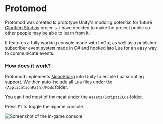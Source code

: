 # Protomod
Protomod was created to prototype Unity's modding potential for future [Glorified Studios](https://glorifiedstudios.com) projects. I have decided to make the project public so other people may be able to learn from it.

It features a fully working console made with ImGui, as well as a publisher-subscriber event system made in C# and hooked into Lua for an easy way to communicate events.

### How does it work?
Protomod implements [MoonSharp](https://www.moonsharp.org) into Unity to enable Lua scripting support. We then auto-include all Lua files under the `{ApplicationPath}/Mods` folder.

You can find most of the meat under the `Assets/Scripts/Lua` folder.

Press `F1` to toggle the ingame console.

![Screenshot of the in-game console](https://i.imgur.com/zfWJTXR.png)
